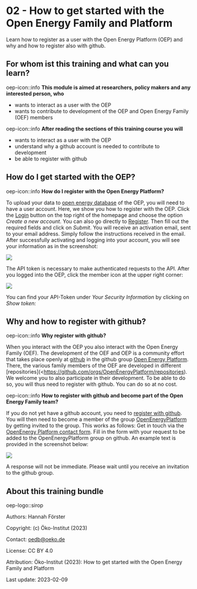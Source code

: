 # 02 - How to get started with the Open Energy Family and Platform

Learn how to register as a user with the Open Energy Platform (OEP) and why and how
to register also with github.

## For whom ist this training and what can you learn?

oep-icon::info **This module is aimed at researchers, policy makers and any interested person, who**

- wants to interact as a user with the OEP
- wants to contribute to development of the OEP and Open Energy Family (OEF) members

oep-icon::info **After reading the sections of this training course you will**

- wants to interact as a user with the OEP
- understand why a github account is needed to contribute to development
- be able to register with github

## How do I get started with the OEP?

oep-icon::info **How do I register with the Open Energy Platform?**

To upload your data to [open energy database](https://openenergy-platform.org/dataedit/schemas) of the OEP, you will need to have a user account. Here, we show you how to register with the OEP. Click the [Login](https://openenergy-platform.org/user/login/?next=/) button on the top right of the homepage and choose the option _Create a new account_.
You can also go directly to [Register](https://openenergy-platform.org/user/register). Then fill out the required fields and click on _Submit_. You will receive an activation email, sent to your email address. Simply follow the instructions received in the email. After successfully activating and logging into your account, you will see your information as in the screenshot:

![](https://openenergy-platform.org/media/image/2020/12/apitoken.png)

The API token is necessary to make authenticated requests to the API. After you logged into the OEP, click the member icon at the upper right corner:

![](https://openenergy-platform.org/media/image/2020/12/logout.png)

You can find your API-Token under _Your Security Information_ by clicking on _Show token:_

## Why and how to register with github?

oep-icon::info **Why register with github?**

When you interact with the OEP you also interact with the Open Energy Family (OEF). The development of the OEF and OEP is a community effort that takes place openly at [github](https://www.github.com>) in the github group [Open Energy Platform](https://github.com/OpenEnergyPlatform). There, the various family members of the OEF are developed in different [repositories](<<https://github.com/orgs/OpenEnergyPlatform/repositories>). We welcome you to also participate in their development. To be able to do so, you will thus need to register with github. You can do so at no cost.

oep-icon::info **How to register with github and become part of the Open Energy Family team?**

If you do not yet have a github account, you need to [register with github](https://github.com/join). You will then need to become a member of the group [OpenEnergyPlatform](https://github.com/OpenEnergyPlatform) by getting invited to the group. This works as follows: Get in touch via the [OpenEnergy Platform contact form](https://openenergy-platform.org/contact). Fill in the form with your request to be added to the OpenEnergyPlatform group on github. An example text is provided in the screenshot below:

![](https://openenergy-platform.org/media/image/2020/12/contact.png)

A response will not be immediate. Please wait until you receive an invitation to the github group.

## About this training bundle

oep-logo::sirop

Authors: Hannah Förster

Copyright: (c) Öko-Institut (2023)

Contact: oedb@oeko.de

License: CC BY 4.0

Attribution: Öko-Institut (2023): How to get started with the Open Energy Family and Platform

Last update: 2023-02-09
